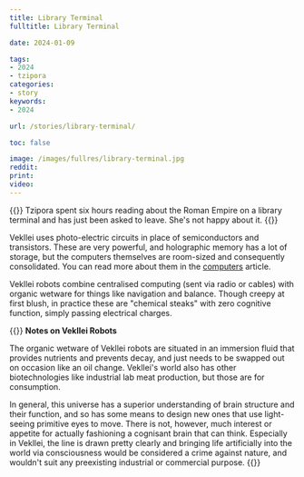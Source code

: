 ```yaml
---
title: Library Terminal
fulltitle: Library Terminal

date: 2024-01-09

tags:
- 2024
- tzipora
categories:
- story
keywords:
- 2024

url: /stories/library-terminal/

toc: false

image: /images/fullres/library-terminal.jpg
reddit:
print:
video:
---
```

{{<hint caption>}}
Tzipora spent six hours reading about the Roman Empire on a library terminal and has just been asked to leave. She's not happy about it.
{{</hint>}}

Vekllei uses photo-electric circuits in place of semiconductors and transistors. These are very powerful, and holographic memory has a lot of storage, but the computers themselves are room-sized and consequently consolidated. You can read more about them in the [computers](/computers/) article.

Vekllei robots combine centralised computing (sent via radio or cables) with organic wetware for things like navigation and balance. Though creepy at first blush, in practice these are "chemical steaks" with zero cognitive function, simply passing electrical charges.

{{<hint>}}
**Notes on Vekllei Robots**

The organic wetware of Vekllei robots are situated in an immersion fluid that provides nutrients and prevents decay, and just needs to be swapped out on occasion like an oil change. Vekllei's world also has other biotechnologies like industrial lab meat production, but those are for consumption.

In general, this universe has a superior understanding of brain structure and their function, and so has some means to design new ones that use light-seeing primitive eyes to move. There is not, however, much interest or appetite for actually fashioning a cognisant brain that can think. Especially in Vekllei, the line is drawn pretty clearly and bringing life artificially into the world via consciousness would be considered a crime against nature, and wouldn't suit any preexisting industrial or commercial purpose.
{{</hint>}}
